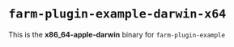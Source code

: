 # `farm-plugin-example-darwin-x64`

This is the **x86_64-apple-darwin** binary for `farm-plugin-example`
